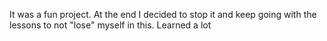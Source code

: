 It was a fun project.
At the end I decided to stop it and keep going with the lessons to not "lose" myself in this. 
Learned a lot
